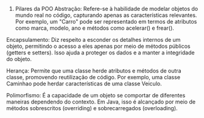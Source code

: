 1. Pilares da POO
Abstração: Refere-se à habilidade de modelar objetos do mundo real no código, capturando apenas as características relevantes. Por exemplo, um "Carro" pode ser representado em termos de atributos como marca, modelo, ano e métodos como acelerar() e frear().

Encapsulamento: Diz respeito a esconder os detalhes internos de um objeto, permitindo o acesso a eles apenas por meio de métodos públicos (getters e setters). Isso ajuda a proteger os dados e a manter a integridade do objeto.

Herança: Permite que uma classe herde atributos e métodos de outra classe, promovendo reutilização de código. Por exemplo, uma classe Caminhao pode herdar características de uma classe Veiculo.

Polimorfismo: É a capacidade de um objeto se comportar de diferentes maneiras dependendo do contexto. Em Java, isso é alcançado por meio de métodos sobrescritos (overriding) e sobrecarregados (overloading).
